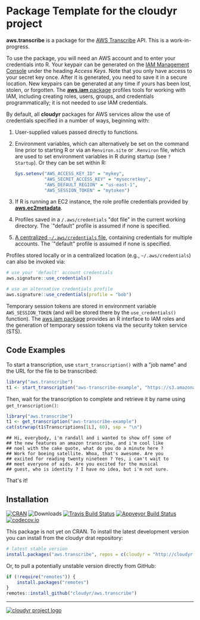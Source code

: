 # Package Template for the cloudyr project

**aws.transcribe** is a package for the [AWS Transcribe](https://aws.amazon.com/transcribe/) API. This is a work-in-progress.

To use the package, you will need an AWS account and to enter your credentials into R. Your keypair can be generated on the [IAM Management Console](https://aws.amazon.com/) under the heading *Access Keys*. Note that you only have access to your secret key once. After it is generated, you need to save it in a secure location. New keypairs can be generated at any time if yours has been lost, stolen, or forgotten. The [**aws.iam** package](https://github.com/cloudyr/aws.iam) profiles tools for working with IAM, including creating roles, users, groups, and credentials programmatically; it is not needed to *use* IAM credentials.

By default, all **cloudyr** packages for AWS services allow the use of credentials specified in a number of ways, beginning with:

 1. User-supplied values passed directly to functions.
 2. Environment variables, which can alternatively be set on the command line prior to starting R or via an `Renviron.site` or `.Renviron` file, which are used to set environment variables in R during startup (see `? Startup`). Or they can be set within R:
 
    ```R
    Sys.setenv("AWS_ACCESS_KEY_ID" = "mykey",
               "AWS_SECRET_ACCESS_KEY" = "mysecretkey",
               "AWS_DEFAULT_REGION" = "us-east-1",
               "AWS_SESSION_TOKEN" = "mytoken")
    ```
 3. If R is running an EC2 instance, the role profile credentials provided by [**aws.ec2metadata**](https://cran.r-project.org/package=aws.ec2metadata).
 4. Profiles saved in a `/.aws/credentials` "dot file" in the current working directory. The `"default" profile is assumed if none is specified.
 5. [A centralized `~/.aws/credentials` file](https://blogs.aws.amazon.com/security/post/Tx3D6U6WSFGOK2H/A-New-and-Standardized-Way-to-Manage-Credentials-in-the-AWS-SDKs), containing credentials for multiple accounts. The `"default" profile is assumed if none is specified.

Profiles stored locally or in a centralized location (e.g., `~/.aws/credentials`) can also be invoked via:

```R
# use your 'default' account credentials
aws.signature::use_credentials()

# use an alternative credentials profile
aws.signature::use_credentials(profile = "bob")
```

Temporary session tokens are stored in environment variable `AWS_SESSION_TOKEN` (and will be stored there by the `use_credentials()` function). The [aws.iam package](https://github.com/cloudyr/aws.iam/) provides an R interface to IAM roles and the generation of temporary session tokens via the security token service (STS).


## Code Examples

To start a transcription, use `start_transcription()` with a "job name" and the URL for the file to be transcribed:

```R
library("aws.transcribe")
t1 <- start_transcription("aws-transcribe-example", "https://s3.amazonaws.com/randhunt-transcribe-demo-us-east-1/out.mp3")
```

Then, wait for the transcription to complete and retrieve it by name using `get_transcription()`:


```r
library("aws.transcribe")
t1 <- get_transcription("aws-transcribe-example")
cat(strwrap(t1$Transcriptions[1L], 60), sep = "\n")
```

```
## Hi, everybody, i'm randall and i wanted to show off some of
## the new features an amazon transcribe, and i'm cool like
## noel with the cake quote, what do you do a minute here ?
## Work for boeing satellite. Whoa, that's awesome. Are you
## excited for reading twenty nineteen ? Yes, i can't wait to
## meet everyone of aids. Are you excited for the musical
## guest, who is identity ? I have no idea, but i'm not sure.
```

That's it!

## Installation

[![CRAN](https://www.r-pkg.org/badges/version/aws.transcribe)](https://cran.r-project.org/package=aws.transcribe)
![Downloads](https://cranlogs.r-pkg.org/badges/aws.transcribe)
[![Travis Build Status](https://travis-ci.org/cloudyr/aws.transcribe.png?branch=master)](https://travis-ci.org/cloudyr/aws.transcribe)
[![Appveyor Build Status](https://ci.appveyor.com/api/projects/status/PROJECTNUMBER?svg=true)](https://ci.appveyor.com/project/cloudyr/aws.transcribe)
[![codecov.io](https://codecov.io/github/cloudyr/aws.transcribe/coverage.svg?branch=master)](https://codecov.io/github/cloudyr/aws.transcribe?branch=master)

This package is not yet on CRAN. To install the latest development version you can install from the cloudyr drat repository:

```R
# latest stable version
install.packages("aws.transcribe", repos = c(cloudyr = "http://cloudyr.github.io/drat", getOption("repos")))
```

Or, to pull a potentially unstable version directly from GitHub:

```R
if (!require("remotes")) {
    install.packages("remotes")
}
remotes::install_github("cloudyr/aws.transcribe")
```


---
[![cloudyr project logo](https://i.imgur.com/JHS98Y7.png)](https://github.com/cloudyr)
